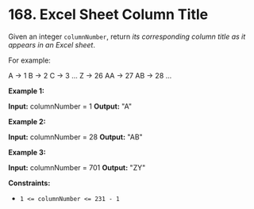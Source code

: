 # 168. Excel Sheet Column Title

Given an integer `columnNumber`, return _its corresponding column title as it appears in an Excel sheet_.

For example:

A -> 1
B -> 2
C -> 3
...
Z -> 26
AA -> 27
AB -> 28 
...

**Example 1:**

**Input:** columnNumber = 1
**Output:** "A"

**Example 2:**

**Input:** columnNumber = 28
**Output:** "AB"

**Example 3:**

**Input:** columnNumber = 701
**Output:** "ZY"

**Constraints:**

- `1 <= columnNumber <= 231 - 1`